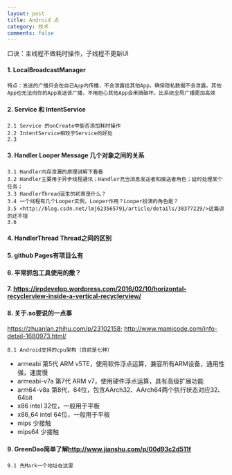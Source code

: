 ```yaml
---
layout: post
title: Android 点
category: 技术
comments: false
---
```


口诀：主线程不做耗时操作，子线程不更新UI

#### 1. LocalBroadcastManager
	
	特点：发送的广播只会在自己App内传播，不会泄露给其他App，确保隐私数据不会泄露。其他App也无法向你的App发送该广播，不用担心其他App会来搞破坏。比系统全局广播更加高效
	
#### 2. Service 和 IntentService
	2.1 Service 的onCreate中能否添加耗时操作
	2.2 IntentService相较于Service的好处
	2.3 
	
#### 3. Handler Looper Message 几个对象之间的关系
	3.1 Handler内存泄漏的原理讲解下看看
	3.2 Handler主要用于异步线程通讯；Handler充当消息发送者和接送者角色；延时处理某个任务；
	3.3 HandlerThread诞生的初衷是什么？
	3.4 一个线程有几个Looper实例，Looper作用？Looper扮演的角色是？
	3.5 <http://blog.csdn.net/lmj623565791/article/details/38377229/>这篇讲的还不错
	3.6 

#### 4. HandlerThread Thread之间的区别

#### 5. github Pages有项目么有

#### 6. 平常抓包工具使用的撒？

#### 7. <https://irpdevelop.wordpress.com/2016/02/10/horizontal-recyclerview-inside-a-vertical-recyclerview/>

#### 8. 关于.so要说的一点事 
<https://zhuanlan.zhihu.com/p/23102158>;
<http://www.mamicode.com/info-detail-1680973.html/>
	
	8.1 Android支持的cpu架构（目前是七种）
	
* armeabi	第5代 ARM v5TE，使用软件浮点运算，兼容所有ARM设备，通用性强，速度慢
* armeabi-v7a	第7代 ARM v7，使用硬件浮点运算，具有高级扩展功能
* arm64-v8a	第8代，64位，包含AArch32、AArch64两个执行状态对应32、64bit
* x86	intel 32位，一般用于平板
* x86_64	intel 64位，一般用于平板
* mips	少接触
* mips64	少接触

#### 9. GreenDao简单了解<http://www.jianshu.com/p/00d93c2d511f>
	9.1 先Mark一个地址在这里
